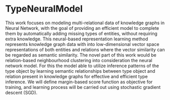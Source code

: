 # TypeNeuralModel
This work focuses on modeling multi-relational data of knowledge graphs in Neural Network, with the goal of providing an efficient model to complete them by automatically adding missing types of entities, without requiring extra knowledge. This neural-based representation learning method represents knowledge graph data with into low-dimensional vector space representations of both entities and relations where the vector similarity can be regarded as semantic similarity. The novel part of this work would be relation-based neighbourhood clustering into consideration the neural network model. For this the model able to utilize inference patterns of the type object by learning semantic relationships between type object and relation present in knowledge graphs for effective and efficient type inference. We will define margin-based score function as objective for training, and learning process will be carried out using stochastic gradient descent (SGD).

